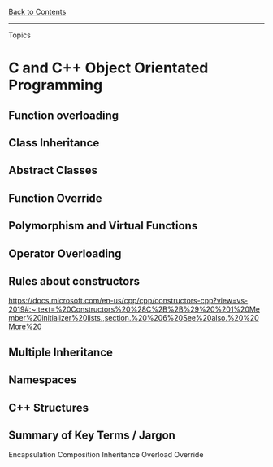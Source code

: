 [Back to Contents](README.md)

---

Topics

# C and C++ Object Orientated Programming

## Function overloading

## Class Inheritance

## Abstract Classes

## Function Override

## Polymorphism and Virtual Functions

## Operator Overloading

## Rules about constructors

https://docs.microsoft.com/en-us/cpp/cpp/constructors-cpp?view=vs-2019#:~:text=%20Constructors%20%28C%2B%2B%29%20%201%20Member%20initializer%20lists.,section.%20%206%20See%20also.%20%20More%20

## Multiple Inheritance

## Namespaces

## C++ Structures

## Summary of Key Terms / Jargon

Encapsulation
Composition
Inheritance
Overload
Override

